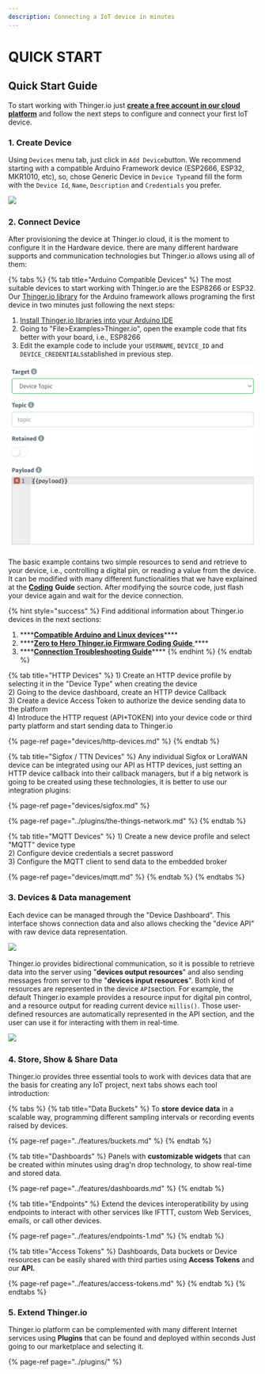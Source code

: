 ```yaml
---
description: Connecting a IoT device in minutes
---
```


# QUICK START

## Quick Start Guide <a id="quick-start-guide"></a>

To start working with Thinger.io just [**create a free account in our cloud platform**](https://console.thinger.io/#/signup) and follow the next steps to configure and connect your first IoT device.

### 1. Create Device <a id="1-create-device"></a>

Using `Devices` menu tab, just click in `Add Device`button. We recommend starting with a compatible Arduino Framework device \(ESP2666, ESP32, MKR1010, etc\), so, chose Generic Device in `Device Type`and fill the form with the `Device Id`, `Name`, `Description` and `Credentials` you prefer. 

![](https://gblobscdn.gitbook.com/assets%2F-LpXqB3J1BMD5s4OpYSg%2F-LsN7P6PowUddTLYvGOA%2F-LsN9gb0xOpK0UNdi-vR%2Fimage.png?alt=media&token=0771fea4-13c3-4fdc-b419-a42dbe1e63cd)

### 2. Connect Device <a id="2-connect-device"></a>

After provisioning the device at Thinger.io cloud, it is the moment to configure it in the Hardware device. there are many different hardware supports and communication technologies but Thinger.io allows using all of them:

{% tabs %}
{% tab title="Arduino Compatible Devices" %}
The most suitable devices to start working with Thinger.io are the ESP8266 or ESP32. Our [Thinger.io library](https://github.com/thinger-io/Arduino-Library) for the Arduino framework allows programing the first device in two minutes just following the next steps:

1. [Install Thinger.io libraries into your Arduino IDE](devices/arduino.md#installation)
2. Going to "File&gt;Examples&gt;Thinger.io", open the example code that fits better with your board, i.e., ESP8266
3. Edit the example code to include your `USERNAME`, `DEVICE_ID` and `DEVICE_CREDENTIALS`stablished in previous step.

![](../.gitbook/assets/image%20%2831%29.png)

The basic example contains two simple resources to send and retrieve to your device, i.e., controlling a digital pin, or reading a value from the device.  It can be modified with many different functionalities that we have explained at the [**Coding**](coding-guide/) **Guide** section.  After modifying the source code, just flash your device again and wait for the device connection.

{% hint style="success" %}
Find additional information about Thinger.io devices in the next sections: 

1. \*\*\*\*[**Compatible Arduino and Linux devices**](devices/)\*\*\*\*
2. \*\*\*\*[**Zero to Hero Thinger.io Firmware Coding Guide** ](coding-guide/#sketch-overview)\*\*\*\*
3. \*\*\*\*[**Connection Troubleshooting Guide**](https://docs.thinger.io/coding/good-practices-and-troubleshooting)\*\*\*\*
{% endhint %}
{% endtab %}

{% tab title="HTTP Devices" %}
1\) Create an HTTP device profile by selecting it in the "Device Type" when creating the device   
2\) Going to the device dashboard, create an HTTP device Callback   
3\) Create a device Access Token to authorize the device sending data to the platform   
4\) Introduce the HTTP request \(API+TOKEN\) into your device code or third party platform and start sending data to Thinger.io

{% page-ref page="devices/http-devices.md" %}
{% endtab %}

{% tab title="Sigfox / TTN Devices" %}
Any individual Sigfox or LoraWAN device can be integrated using our API as HTTP devices, just setting an HTTP device callback into their callback managers, but if a big network is going to be created using these technologies, it is better to use our integration plugins:

{% page-ref page="devices/sigfox.md" %}

{% page-ref page="../plugins/the-things-network.md" %}
{% endtab %}

{% tab title="MQTT Devices" %}
1\) Create a new device profile and select "MQTT" device type  
2\) Configure device credentials a secret password  
3\) Configure the MQTT client to send data to the embedded broker

{% page-ref page="devices/mqtt.md" %}
{% endtab %}
{% endtabs %}

### 3. Devices & Data management <a id="3-devices-and-data-management"></a>

Each device can be managed through the "Device Dashboard". This interface shows connection data and also allows checking the "device API" with raw device data representation.

![](https://gblobscdn.gitbook.com/assets%2F-LpXqB3J1BMD5s4OpYSg%2F-Lt5H3EX8bLPyRKClaer%2F-Lt5f0kIMf7pn8Sh1TFK%2Fimage.png?alt=media&token=cc271cfb-7bea-488e-9f95-8ff461f9300e)

Thinger.io provides bidirectional communication, so it is possible to retrieve data into the server using "**devices output resources**" and also sending messages from server to the "**devices input resources**". Both kind of resources are represented in the device `API`section. For example, the default Thinger.io example provides a resource input for digital pin control, and a resource output for reading current device `millis()`.  Those user-defined resources are automatically represented in the API section, and the user can use it for interacting with them in real-time.

![](https://gblobscdn.gitbook.com/assets%2F-LpXqB3J1BMD5s4OpYSg%2F-Lt5gEwTpqNw9VtvwFCV%2F-Lt5hV2FIioDNOVvDr0o%2Fimage.png?alt=media&token=409ed146-1d4e-45dd-812c-531ce4d25d6d)

### 4. Store, Show & Share Data <a id="4-store-show-and-share-data"></a>

Thinger.io provides three essential tools to work with devices data that are the basis for creating any IoT project, next tabs shows each tool introduction:

{% tabs %}
{% tab title="Data Buckets" %}
To **store** **device data** in a scalable way, programming different sampling intervals or recording events raised by devices.

{% page-ref page="../features/buckets.md" %}
{% endtab %}

{% tab title="Dashboards" %}
Panels with **customizable widgets** that can be created within minutes using drag'n drop technology, to show real-time and stored data.

{% page-ref page="../features/dashboards.md" %}
{% endtab %}

{% tab title="Endpoints" %}
Extend the devices interoperatibility by using endpoints to interact with other services like IFTTT, custom Web Services, emails, or call other devices.

{% page-ref page="../features/endpoints-1.md" %}
{% endtab %}

{% tab title="Access Tokens" %}
Dashboards, Data buckets or Device resources can be easily shared with third parties using **Access Tokens** and our **API.**

{% page-ref page="../features/access-tokens.md" %}
{% endtab %}
{% endtabs %}

### 5. Extend Thinger.io <a id="5-extend-thinger-io"></a>

Thinger.io platform can be complemented with many different Internet services using **Plugins** that can be found and deployed within seconds Just going to our marketplace and selecting it.

{% page-ref page="../plugins/" %}

